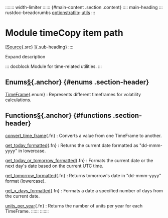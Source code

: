 ::::::: width-limiter
:::::: {#main-content .section .content}
:::: main-heading
::: rustdoc-breadcrumbs
[optionstratlib](../../index.html)::[utils](../index.html)
:::

# Module timeCopy item path

[[Source](../../../src/optionstratlib/utils/time.rs.html#6-545){.src}
]{.sub-heading}
::::

Expand description

::: docblock
Module for time-related utilities.
:::

## Enums[§](#enums){.anchor} {#enums .section-header}

[TimeFrame](enum.TimeFrame.html "enum optionstratlib::utils::time::TimeFrame"){.enum}
:   Represents different timeframes for volatility calculations.

## Functions[§](#functions){.anchor} {#functions .section-header}

[convert_time_frame](fn.convert_time_frame.html "fn optionstratlib::utils::time::convert_time_frame"){.fn}
:   Converts a value from one TimeFrame to another.

[get_today_formatted](fn.get_today_formatted.html "fn optionstratlib::utils::time::get_today_formatted"){.fn}
:   Returns the current date formatted as "dd-mmm-yyyy" in lowercase.

[get_today_or_tomorrow_formatted](fn.get_today_or_tomorrow_formatted.html "fn optionstratlib::utils::time::get_today_or_tomorrow_formatted"){.fn}
:   Formats the current date or the next day's date based on the current
    UTC time.

[get_tomorrow_formatted](fn.get_tomorrow_formatted.html "fn optionstratlib::utils::time::get_tomorrow_formatted"){.fn}
:   Returns tomorrow's date in "dd-mmm-yyyy" format (lowercase).

[get_x_days_formatted](fn.get_x_days_formatted.html "fn optionstratlib::utils::time::get_x_days_formatted"){.fn}
:   Formats a date a specified number of days from the current date.

[units_per_year](fn.units_per_year.html "fn optionstratlib::utils::time::units_per_year"){.fn}
:   Returns the number of units per year for each TimeFrame.
::::::
:::::::
